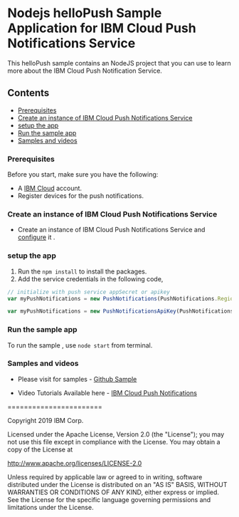 # Nodejs helloPush Sample Application for IBM Cloud Push Notifications Service

This helloPush sample contains an NodeJS project that you can use to learn more about the IBM Cloud Push Notification Service.

## Contents
- [Prerequisites](#prerequisites)
- [Create an instance of IBM Cloud Push Notifications Service](#create-an-instance-of-bluemix-push-notifications-service)
- [setup the app](#setup-the-app)
- [Run the sample app](#run-the-sample-app)
- [Samples and videos](#samples-and-videos)


### Prerequisites

Before you start, make sure you have the following:

- A [IBM Cloud](http://bluemix.net) account.
- Register devices for the push notifications.

### Create an instance of IBM Cloud Push Notifications Service
- Create an instance of IBM Cloud Push Notifications Service and [configure](https://console.ng.bluemix.net/docs/services/mobilepush/t_push_provider_ios.html) it .


### setup the app

 1. Run the `npm install` to install the packages.
 2. Add the service credentials in the following code,

 ```JavaScript
 // initialize with push service appSecret or apikey
var myPushNotifications = new PushNotifications(PushNotifications.Region.US_SOUTH, "your-bluemix-app-guid", "your-push-service-appSecret");

var myPushNotifications = new PushNotificationsApiKey(PushNotifications.Region.US_SOUTH, "your-bluemix-app-guid", "your-bluemix-push-apikey");

 ```

 ### Run the sample app

 To run the sample , use `node start` from terminal.

### Samples and videos

* Please visit for samples - [Github Sample](https://github.com/ibm-bluemix-mobile-services/bms-samples-swift-hellopush)

* Video Tutorials Available here - [IBM Cloud Push Notifications](https://www.youtube.com/channel/UCRr2Wou-z91fD6QOYtZiHGA)

=======================

Copyright 2019 IBM Corp.

Licensed under the Apache License, Version 2.0 (the "License");
you may not use this file except in compliance with the License.
You may obtain a copy of the License at

http://www.apache.org/licenses/LICENSE-2.0

Unless required by applicable law or agreed to in writing, software
distributed under the License is distributed on an "AS IS" BASIS,
WITHOUT WARRANTIES OR CONDITIONS OF ANY KIND, either express or implied.
See the License for the specific language governing permissions and
limitations under the License.